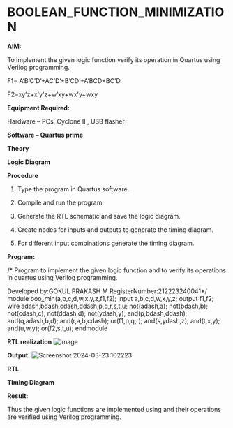 # BOOLEAN_FUNCTION_MINIMIZATION

**AIM:**

To implement the given logic function verify its operation in Quartus using Verilog programming.

F1= A’B’C’D’+AC’D’+B’CD’+A’BCD+BC’D 

F2=xy’z+x’y’z+w’xy+wx’y+wxy

**Equipment Required:**

Hardware – PCs, Cyclone II , USB flasher

**Software – Quartus prime**

**Theory**

**Logic Diagram**

**Procedure**

1.	Type the program in Quartus software.

2.	Compile and run the program.

3.	Generate the RTL schematic and save the logic diagram.

4.	Create nodes for inputs and outputs to generate the timing diagram.

5.	For different input combinations generate the timing diagram.


**Program:**

/* Program to implement the given logic function and to verify its operations in quartus using Verilog programming. 

Developed by:GOKUL PRAKASH M 
RegisterNumber:212223240041*/
module boo_min(a,b,c,d,w,x,y,z,f1,f2);
input a,b,c,d,w,x,y,z;
output f1,f2;
wire adash,bdash,cdash,ddash,p,q,r,s,t,u;
not(adash,a);
not(bdash,b);
not(cdash,c);
not(ddash,d);
not(ydash,y);
and(p,bdash,ddash);
and(q,adash,b,d);
and(r,a,b,cdash);
or(f1,p,q,r);
and(s,ydash,z); 
and(t,x,y);
and(u,w,y);
or(f2,s,t,u);
endmodule



**RTL realization**
![image](https://github.com/gokulprakash23013924/BOOLEAN_FUNCTION_MINIMIZATION/assets/150231472/d939895c-2278-4e4a-bc42-b4539bb8d7c3)

**Output:**
![Screenshot 2024-03-23 102223](https://github.com/gokulprakash23013924/BOOLEAN_FUNCTION_MINIMIZATION/assets/150231472/931fa172-08a0-4514-a4da-e39a2dfc376d)

**RTL**

**Timing Diagram**

**Result:**

Thus the given logic functions are implemented using and their operations are verified using Verilog programming.

